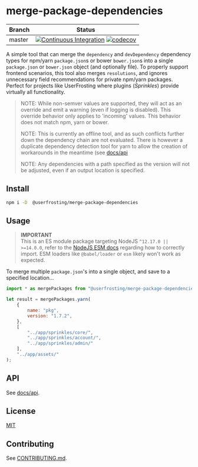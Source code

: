 # merge-package-dependencies

| Branch | Status |
| ------ | ------ |
| master | [![Continuous Integration](https://github.com/userfrosting/merge-package-dependencies/workflows/Continuous%20Integration/badge.svg?branch=master)](https://github.com/userfrosting/merge-package-dependencies/actions?query=branch:master+workflow:"Continuous+Integration") [![codecov](https://codecov.io/gh/userfrosting/merge-package-dependencies/branch/master/graph/badge.svg)](https://codecov.io/gh/userfrosting/merge-package-dependencies/branch/master) |

A simple tool that can merge the `dependency` and `devDependency` dependency types for npm/yarn `package.json`s or bower `bower.json`s into a single `package.json` or `bower.json` object (and optionally file). To properly support frontend scenarios, this tool also merges `resolutions`, and ignores unnecessary field recommendations for private npm/yarn packages. Perfect for projects like UserFrosting where plugins (*Sprinkles*) provide virtually all functionality.

> NOTE: While non-semver values are supported, they will act as an override and emit a warning (even if logging is disabled). This override behavior only applies to 'incoming' values. This behavior does not match npm, yarn or bower.
>
> NOTE: This is currently an offline tool, and as such conflicts further down the dependency chain are not evaluated. There is however a duplicate dependency detection tool for yarn to allow the creation of workarounds in the meantime (see [docs/api](./docs/api/index.md)
>
> NOTE: Any dependencies with a path specified as the version will not be adjusted, even if an output location is specified.

## Install

```bash
npm i -D  @userfrosting/merge-package-dependencies
```

## Usage

> **IMPORTANT**<br/>
> This is an ES module package targeting NodeJS `^12.17.0 || >=14.0.0`, refer to the [NodeJS ESM docs](https://nodejs.org/api/esm.html) regarding how to correctly import.
> ESM loaders like `@babel/loader` or `esm` likely won't work as expected.

To merge multiple `package.json`'s into a single object, and save to a specified location...

```js
import * as mergePackages from "@userfrosting/merge-package-dependencies";

let result = mergePackages.yarn(
    {
        name: "pkg",
        version: "1.7.2",
    },
    [
        "../app/sprinkles/core/",
        "../app/sprinkles/account/",
        "../app/sprinkles/admin/"
    ],
    "../app/assets/"
);
```

## API

See [docs/api](./docs/api/index.md).

## License

[MIT](LICENSE)

## Contributing

See [CONTRIBUTING.md](./CONTRIBUTING.md).
